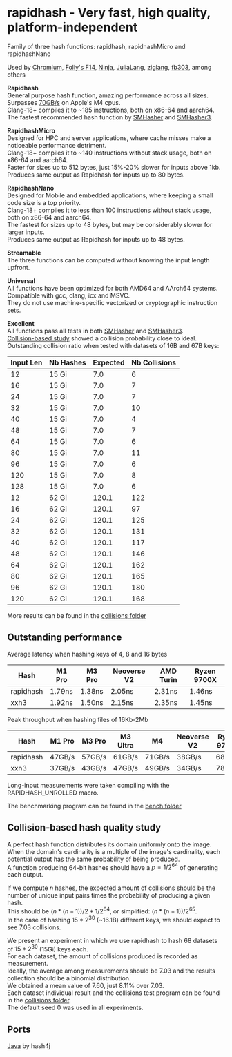 rapidhash - Very fast, high quality, platform-independent
====

Family of three hash functions: rapidhash, rapidhashMicro and rapidhashNano

Used by [Chromium](https://chromium-review.googlesource.com/c/chromium/src/+/5667077), [Folly's F14](https://github.com/facebook/folly/blob/main/folly/container/HeterogeneousAccess.h#L130), [Ninja](https://github.com/ninja-build/ninja/blob/656412538b6fc102b809a61e0efce422e5a20534/src/build_log.cc#L61), [JuliaLang](https://github.com/JuliaLang/julia/blob/309b1b158f59485772d5f5fe0a762f20185cf799/base/hashing.jl#L281), [ziglang](https://github.com/ziglang/zig/pull/22085), [fb303](https://github.com/facebook/fb303/blob/6c0666c96b7112be2cb5608385063f1aed19c43f/fb303/ThreadCachedServiceData.h#L461), among others

**Rapidhash**  
General purpose hash function, amazing performance across all sizes.  
Surpasses [70GB/s](https://github.com/Nicoshev/rapidhash/tree/master?tab=readme-ov-file#outstanding-performance) on Apple's M4 cpus.  
Clang-18+ compiles it to ~185 instructions, both on x86-64 and aarch64.  
The fastest recommended hash function by [SMHasher](https://github.com/rurban/smhasher?tab=readme-ov-file#summary) and [SMHasher3](https://gitlab.com/fwojcik/smhasher3/-/blob/main/results/README.md#passing-hashes).

**RapidhashMicro**  
Designed for HPC and server applications, where cache misses make a noticeable performance detriment.  
Clang-18+ compiles it to ~140 instructions without stack usage, both on x86-64 and aarch64.  
Faster for sizes up to 512 bytes, just 15%-20% slower for inputs above 1kb.  
Produces same output as Rapidhash for inputs up to 80 bytes.

**RapidhashNano**  
Designed for Mobile and embedded applications, where keeping a small code size is a top priority.  
Clang-18+ compiles it to less than 100 instructions without stack usage, both on x86-64 and aarch64.  
The fastest for sizes up to 48 bytes, but may be considerably slower for larger inputs.  
Produces same output as Rapidhash for inputs up to 48 bytes.

**Streamable**  
The three functions can be computed without knowing the input length upfront.

**Universal**  
All functions have been optimized for both AMD64 and AArch64 systems.  
Compatible with gcc, clang, icx and MSVC.  
They do not use machine-specific vectorized or cryptographic instruction sets.

**Excellent**  
All functions pass all tests in both [SMHasher](https://github.com/rurban/smhasher/blob/master/doc/rapidhash.txt) and [SMHasher3](https://gitlab.com/fwojcik/smhasher3/-/blob/main/results/raw/rapidhash.txt).  
[Collision-based study](https://github.com/Nicoshev/rapidhash/tree/master?tab=readme-ov-file#collision-based-hash-quality-study) showed a collision probability close to ideal.  
Outstanding collision ratio when tested with datasets of 16B and 67B keys:

| Input Len | Nb Hashes | Expected | Nb Collisions |
| ---  | ---   | ---   | --- |
|   12 | 15 Gi |   7.0 |   6 |
|   16 | 15 Gi |   7.0 |   7 |
|   24 | 15 Gi |   7.0 |   7 |
|   32 | 15 Gi |   7.0 |  10 |
|   40 | 15 Gi |   7.0 |   4 |
|   48 | 15 Gi |   7.0 |   7 |
|   64 | 15 Gi |   7.0 |   6 |
|   80 | 15 Gi |   7.0 |  11 |
|   96 | 15 Gi |   7.0 |   6 |
|  120 | 15 Gi |   7.0 |   8 |
|  128 | 15 Gi |   7.0 |   6 |
|   12 | 62 Gi | 120.1 | 122 |
|   16 | 62 Gi | 120.1 |  97 |
|   24 | 62 Gi | 120.1 | 125 |
|   32 | 62 Gi | 120.1 | 131 |
|   40 | 62 Gi | 120.1 | 117 |
|   48 | 62 Gi | 120.1 | 146 |
|   64 | 62 Gi | 120.1 | 162 |
|   80 | 62 Gi | 120.1 | 165 |
|   96 | 62 Gi | 120.1 | 180 |
|  120 | 62 Gi | 120.1 | 168 |

More results can be found in the [collisions folder](https://github.com/Nicoshev/rapidhash/tree/master/collisions)

Outstanding performance
-------------------------

Average latency when hashing keys of 4, 8 and 16 bytes

| Hash      | M1 Pro | M3 Pro | Neoverse V2 | AMD Turin | Ryzen 9700X |
| ---       | ---    | ---    | ---         | ---       | ---         |
| rapidhash | 1.79ns | 1.38ns | 2.05ns      | 2.31ns    | 1.46ns      |
| xxh3      | 1.92ns | 1.50ns | 2.15ns      | 2.35ns    | 1.45ns      |

Peak throughput when hashing files of 16Kb-2Mb

| Hash      | M1 Pro | M3 Pro | M3 Ultra | M4     | Neoverse V2 | Ryzen 9700X |
| ---       | ---    | ---    | ---      | ---    | ---         | ---         |
| rapidhash | 47GB/s | 57GB/s | 61GB/s   | 71GB/s | 38GB/s      | 68GB/s      |
| xxh3      | 37GB/s | 43GB/s | 47GB/s   | 49GB/s | 34GB/s      | 78GB/s      |

Long-input measurements were taken compiling with the RAPIDHASH_UNROLLED macro.

The benchmarking program can be found in the [bench folder](https://github.com/Nicoshev/rapidhash/tree/master/bench)

Collision-based hash quality study
-------------------------

A perfect hash function distributes its domain uniformly onto the image.  
When the domain's cardinality is a multiple of the image's cardinality, each potential output has the same probability of being produced.  
A function producing 64-bit hashes should have a $p=1/2^{64}$ of generating each output.

If we compute $n$ hashes, the expected amount of collisions should be the number of unique input pairs times the probability of producing a given hash.  
This should be $(n*(n-1))/2 * 1/2^{64}$, or simplified: $(n*(n-1))/2^{65}$.  
In the case of hashing $15*2^{30}$ (~16.1B) different keys, we should expect to see $7.03$ collisions.

We present an experiment in which we use rapidhash to hash $68$ datasets of $15*2^{30}$ (15Gi) keys each.  
For each dataset, the amount of collisions produced is recorded as measurement.  
Ideally, the average among measurements should be $7.03$ and the results collection should be a binomial distribution.  
We obtained a mean value of $7.60$, just $8.11$% over $7.03$.  
Each dataset individual result and the collisions test program can be found in the [collisions folder](https://github.com/Nicoshev/rapidhash/tree/master/collisions).  
The default seed $0$ was used in all experiments.

Ports
-------------------------
[Java](https://github.com/dynatrace-oss/hash4j?tab=readme-ov-file#hash-algorithms) by hash4j

